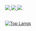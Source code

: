 <table border="0">
  <a href="https://twitter.com/ikasoba000">
    <img src="https://img.shields.io/static/v1?label=%E2%80%A2&message=twitter&color=1DA1F2&style=for-the-badge" />
  </a>
  <a href="https://misskey.systems/@ikasoba">
    <img src="https://img.shields.io/static/v1?label=%E2%80%A2&message=misskey&color=87BB41&style=for-the-badge" />
  </a>
  <a href="https://nowplaying.ikasoba.net/playing/ikasoba/url">
    <img src="https://nowplaying.ikasoba.net/playing/ikasoba##" />
  </a>
</table>

[![Top Langs](https://github-readme-stats.vercel.app/api/top-langs/?username=ikasoba)](https://github.com/anuraghazra/github-readme-stats)
